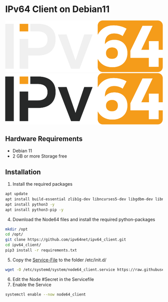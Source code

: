 # IPv64 Client on Debian11

![alt text](/files/images/ipv64_darkmode.svg#gh-dark-mode-only "Logo")
![alt text](/files/images/ipv64_lightmode.svg#gh-light-mode-only "Logo")

## Hardware Requirements

 - Debian 11
 - 2 GB or more Storage free
 
## Installation


1. Install the required packages
```sh
apt update
apt install build-essential zlib1g-dev libncurses5-dev libgdbm-dev libnss3-dev libssl-dev libreadline-dev libffi-dev libsqlite3-dev wget libbz2-dev -y
apt install python3 -y
apt install python3-pip -y
```
4. Download the Node64 files and install the required python-packages
```sh
mkdir /opt
cd /opt/
git clone https://github.com/ipv64net/ipv64_client.git
cd ipv64_client/
pip3 install -r requirements.txt
```
5. Copy the [Service-File](https://github.com/ipv64net/ipv64_client/blob/main/devices/gl-inet/GL-MT300N-V2/init.d/node64_client) to the folder /etc/init.d/
```sh
wget -O /etc/systemd/system/node64_client.service https://raw.githubusercontent.com/ipv64net/ipv64_client/main/devices/Debian11/systemd/node64_client.service
```
6. Edit the Node #Secret in the Servicefile
7. Enable the Service
```sh
systemctl enable --now node64_client
```
